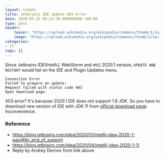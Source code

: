 ```yaml
---
layout: single
title: Jetbrains IDE update 403 error
date: 2020-05-25 08:23:30.000000000 +09:00
type: post
header:
    teaser: "https://upload.wikimedia.org/wikipedia/commons/thumb/1/1a/JetBrains_Logo_2016.svg/200px-JetBrains_Logo_2016.svg.png"
    image: "https://upload.wikimedia.org/wikipedia/commons/thumb/1/1a/JetBrains_Logo_2016.svg/200px-JetBrains_Logo_2016.svg.png"
categories:
- IT
tags: []
---
```


Since Jetbrains IDE(IntelliJ, WebStorm and etc) 2020.1 version, `UPDATE AND RESTART` would fail on the IDE and Plugin Updates menu.

```
Connection Error
Failed to prepare an update:
Request failed with status code 403
Open download page.
```

403 error? It's because 2020.1 IDE does not support 1.8 JDK. So you have to download new version of IDE with JDK 11 from [official download page](https://www.jetbrains.com/idea/download). Inconvenience.

### Reference

* https://blog.jetbrains.com/idea/2020/01/intellij-idea-2020-1-eap/#jbr_end_of_support
* https://blog.jetbrains.com/idea/2020/04/intellij-idea-2020-1-1/
* Reply by Andrey Dernov from link above